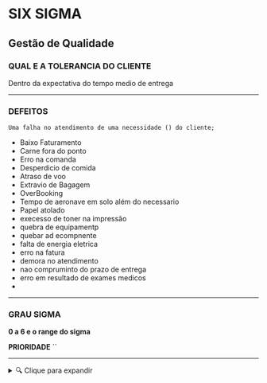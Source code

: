 # SIX SIGMA

## Gestão de Qualidade

### QUAL E A TOLERANCIA DO CLIENTE

Dentro da expectativa do tempo medio de entrega

_________________________________________________________________________________________________
### DEFEITOS

`Uma falha no atendimento de uma necessidade () do cliente;`

- Baixo Faturamento
- Carne fora do ponto
- Erro na comanda
- Desperdicio de comida
- Atraso de voo
- Extravio de Bagagem
- OverBooking
- Tempo de aeronave em solo além do necessario
- Papel atolado
- execesso de toner na impressão
- quebra de equipamentp
- quebar ad ecompnente
- falta de energia eletrica
- erro na fatura
- demora no atendimento
- nao compruminto do prazo de entrega
- erro em resultado de exames medicos
- 
  
________________________________________________________________________________________________________
### GRAU SIGMA 

**0 a 6 e o range do sigma**

**PRIORIDADE** ``

____________________________________________________________________________________________________________
<details>
  <summary>🔍 Clique para expandir</summary>
  
  Aqui dentro você pode colocar:
  - Texto
  - Código
  - Imagem
</details>




